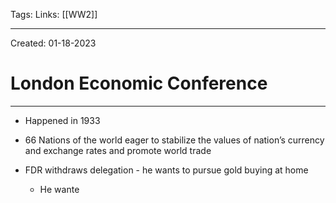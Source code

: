 Tags:
Links: [[WW2]]

---
Created: 01-18-2023
# London Economic Conference
---

- Happened in 1933

- 66 Nations of the world eager to stabilize the values of nation’s currency and exchange rates and promote world trade
- FDR withdraws delegation - he wants to pursue gold buying at home
	- He wante
